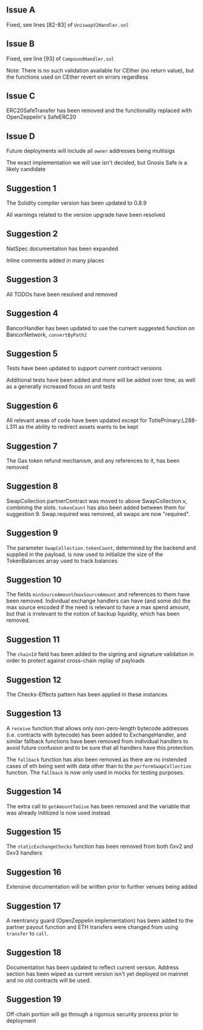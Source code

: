 ## Issue A
Fixed, see lines [82-83] of `UniswapV2Handler.sol`

## Issue B

Fixed, see line [93] of `CompoundHandler.sol`

Note: There is no such validation available for CEther (no return value), but the functions used on CEther revert on errors regardless

## Issue C

ERC20SafeTransfer has been removed and the functionality replaced with OpenZeppelin's SafeERC20

## Issue D

Future deployments will include all `owner` addresses being multisigs

The exact implementation we will use isn't decided, but Gnosis Safe is a likely candidate

## Suggestion 1

The Solidity compiler version has been updated to 0.8.9

All warnings related to the version upgrade have been resolved

## Suggestion 2

NatSpec documentation has been expanded

Inline comments added in many places

## Suggestion 3

All TODOs have been resolved and removed

## Suggestion 4

BancorHandler has been updated to use the current suggested function on BancorNetwork, `convertByPath2`

## Suggestion 5

Tests have been updated to support current contract versions

Additional tests have been added and more will be added over time, as well as a generally increased focus on unit tests

## Suggestion 6

All relevant areas of code have been updated except for TotlePrimary:L288-L311 as the ability to redirect assets wants to be kept

## Suggestion 7 

The Gas token refund mechanism, and any references to it, has been removed

## Suggestion 8

SwapCollection.partnerContract was moved to above SwapCollection.v, combining the slots. `tokenCount` has also been added between them for suggestion 9. Swap.required was removed, all swaps are now "required".

## Suggestion 9

The parameter `SwapCollection.tokenCount`, determined by the backend and supplied in the payload, is now used to initialize the size of the TokenBalances array used to track balances

## Suggestion 10

The fields `minSourceAmount`/`maxSourceAmount` and references to them have been removed. Individual exchange handlers can have (and some do) the max source encoded if the need is relevant to have a max spend amount, but that is irrelevant to the notion of backup liquidity, which has been removed.

## Suggestion 11

The `chainId` field has been added to the signing and signature validation in order to protect against cross-chain replay of payloads

## Suggestion 12

The Checks-Effects pattern has been applied in these instances

## Suggestion 13

A `receive` function that allows only non-zero-length bytecode addresses (i.e. contracts with bytecode) has been added to ExchangeHandler, and similar fallback functions have been removed from individual handlers to avoid future confusion and to be sure that all handlers have this protection.

The `fallback` function has also been removed as there are no instended cases of eth being sent with data other than to the `performSwapCollection` function. The `fallback` is now only used in mocks for testing purposes.

## Suggestion 14

The extra call to `getAmountToGive` has been removed and the variable that was already initilized is now used instead

## Suggestion 15

The `staticExchangeChecks` function has been removed from both 0xv2 and 0xv3 handlers

## Suggestion 16

Extensive documentation will be written prior to further venues being added

## Suggestion 17

A reentrancy guard (OpenZeppelin implementation) has been added to the partner payout function and ETH transfers were changed from using `transfer` to `call`.

## Suggestion 18

Documentation has been updated to reflect current version. Address section has been wiped as current version isn't yet deployed on mainnet and no old contracts will be used.

## Suggestion 19

Off-chain portion will go through a rigorous security process prior to deployment
